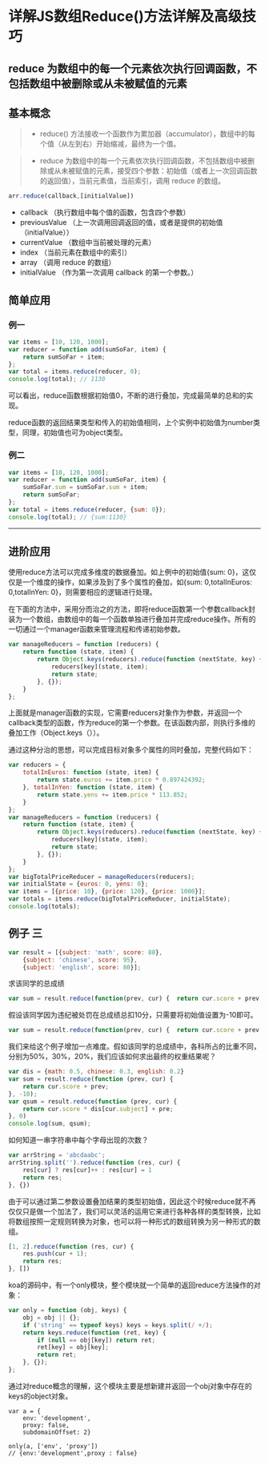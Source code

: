 # 详解JS数组Reduce()方法详解及高级技巧

reduce 为数组中的每一个元素依次执行回调函数，不包括数组中被删除或从未被赋值的元素
---
## 基本概念
>* reduce() 方法接收一个函数作为累加器（accumulator），数组中的每个值（从左到右）开始缩减，最终为一个值。

>* reduce 为数组中的每一个元素依次执行回调函数，不包括数组中被删除或从未被赋值的元素，接受四个参数：初始值（或者上一次回调函数的返回值），当前元素值，当前索引，调用 reduce 的数组。

```javascript
arr.reduce(callback,[initialValue])
```
- callback （执行数组中每个值的函数，包含四个参数）
- previousValue （上一次调用回调返回的值，或者是提供的初始值（initialValue））
- currentValue （数组中当前被处理的元素）
- index （当前元素在数组中的索引）
- array （调用 reduce 的数组）
- initialValue （作为第一次调用 callback 的第一个参数。）

## 简单应用

### 例一
```javascript
var items = [10, 120, 1000];
var reducer = function add(sumSoFar, item) {
    return sumSoFar + item;
};
var total = items.reduce(reducer, 0);
console.log(total); // 1130
```
可以看出，reduce函数根据初始值0，不断的进行叠加，完成最简单的总和的实现。
 
reduce函数的返回结果类型和传入的初始值相同，上个实例中初始值为number类型，同理，初始值也可为object类型。

### 例二
```javascript
var items = [10, 120, 1000];
var reducer = function add(sumSoFar, item) {
    sumSoFar.sum = sumSoFar.sum + item;
    return sumSoFar;
};
var total = items.reduce(reducer, {sum: 0});
console.log(total); // {sum:1130}
```

---
## 进阶应用

使用reduce方法可以完成多维度的数据叠加。如上例中的初始值{sum: 0}，这仅仅是一个维度的操作，如果涉及到了多个属性的叠加，如{sum: 0,totalInEuros: 0,totalInYen: 0}，则需要相应的逻辑进行处理。
 
在下面的方法中，采用分而治之的方法，即将reduce函数第一个参数callback封装为一个数组，由数组中的每一个函数单独进行叠加并完成reduce操作。所有的一切通过一个manager函数来管理流程和传递初始参数。

```javascript
var manageReducers = function (reducers) {
    return function (state, item) {
        return Object.keys(reducers).reduce(function (nextState, key) {
            reducers[key](state, item);
            return state;
        }, {});
    }
};
```
上面就是manager函数的实现，它需要reducers对象作为参数，并返回一个callback类型的函数，作为reduce的第一个参数。在该函数内部，则执行多维的叠加工作（Object.keys（））。
 
通过这种分治的思想，可以完成目标对象多个属性的同时叠加，完整代码如下：

```javascript
var reducers = {
    totalInEuros: function (state, item) {
        return state.euros += item.price * 0.897424392;
    }, totalInYen: function (state, item) {
        return state.yens += item.price * 113.852;
    }
};
var manageReducers = function (reducers) {
    return function (state, item) {
        return Object.keys(reducers).reduce(function (nextState, key) {
            reducers[key](state, item);
            return state;
        }, {});
    }
};
var bigTotalPriceReducer = manageReducers(reducers);
var initialState = {euros: 0, yens: 0};
var items = [{price: 10}, {price: 120}, {price: 1000}];
var totals = items.reduce(bigTotalPriceReducer, initialState);
console.log(totals);
```

## 例子 三
```javascript
var result = [{subject: 'math', score: 88}, 
    {subject: 'chinese', score: 95},
    {subject: 'english', score: 80}];
```
求该同学的总成绩
```javascript
var sum = result.reduce(function(prev, cur) {  return cur.score + prev;}, 0);
```

假设该同学因为违纪被处罚在总成绩总扣10分，只需要将初始值设置为-10即可。

```javascript
var sum = result.reduce(function(prev, cur) {  return cur.score + prev;}, -10);
```

我们来给这个例子增加一点难度。假如该同学的总成绩中，各科所占的比重不同，分别为50%，30%，20%，我们应该如何求出最终的权重结果呢？
```javascript
var dis = {math: 0.5, chinese: 0.3, english: 0.2}
var sum = result.reduce(function (prev, cur) {
    return cur.score + prev;
}, -10);
var qsum = result.reduce(function (prev, cur) {
    return cur.score * dis[cur.subject] + pre;
}, 0)
console.log(sum, qsum);
```

如何知道一串字符串中每个字母出现的次数？
```javascript
var arrString = 'abcdaabc';
arrString.split('').reduce(function (res, cur) {
    res[cur] ? res[cur]++ : res[cur] = 1
    return res;
}, {})
```
由于可以通过第二参数设置叠加结果的类型初始值，因此这个时候reduce就不再仅仅只是做一个加法了，我们可以灵活的运用它来进行各种各样的类型转换，比如将数组按照一定规则转换为对象，也可以将一种形式的数组转换为另一种形式的数组。
```javascript
[1, 2].reduce(function (res, cur) {
    res.push(cur + 1);
    return res;
}, [])
```
koa的源码中，有一个only模块，整个模块就一个简单的返回reduce方法操作的对象：
```javascript
var only = function (obj, keys) {
    obj = obj || {};
    if ('string' == typeof keys) keys = keys.split(/ +/);
    return keys.reduce(function (ret, key) {
        if (null == obj[key]) return ret;
        ret[key] = obj[key];
        return ret;
    }, {});
};
```
通过对reduce概念的理解，这个模块主要是想新建并返回一个obj对象中存在的keys的object对象。
```javasript
var a = {
    env: 'development', 
    proxy: false, 
    subdomainOffset: 2}

only(a, ['env', 'proxy'])  
// {env:'development',proxy : false} 
```
